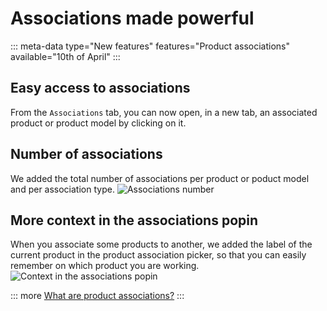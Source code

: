 # Associations made powerful
::: meta-data type="New features" features="Product associations" available="10th of April"
:::

## Easy access to associations
From the `Associations` tab, you can now open, in a new tab, an associated product or product model by clicking on it.

## Number of associations
We added the total number of associations per product or poduct model and per association type.
![Associations number](../img/associations-number.png)

## More context in the associations popin
When you associate some products to another, we added the label of the current product in the product association picker, so that you can easily remember on which product you are working.
![Context in the associations popin](../img/context-in-associations-popin.png)

::: more
[What are product associations?](../articles/products-associations.html)
:::
